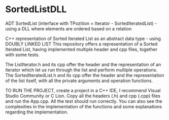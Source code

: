 # SortedListDLL
ADT SortedList (interface with TPozition = Iterator - SortedIteratedList) - using a DLL where elements are ordered based on a relation

C++ representation of Sorted Iterated List as an abstract data type - using DOUBLY LINKED LIST 
This repository offers a representation of a Sorted Iterated List, having implemented multiple header and cpp files, together with some tests.

The ListIterator.h and its cpp offer the header and the representation of an iterator which let us run through the list and perform multiple operations.
The SortedIteratedList.h and its cpp offer the header and the representation of the list itself, with all the private arguments and operation functions.

TO RUN THE PROJECT, create a project in a C++ IDE, I recommend Visual Studio Community or C Lion. Copy all the headers (.h) and cpp (.cpp) files and run the App.cpp. All the test should run correctly.
You can also see the complexities in the implementation of the functions and some explanations regarding the implementation.
